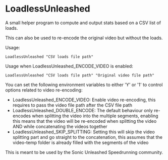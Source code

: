 # LoadlessUnleashed
 
A small helper program to compute and output stats based on a CSV list of loads.

This can also be used to re-encode the original video but without the loads.

Usage: 

`LoadlessUnleashed "CSV loads file path"`

Usage when LoadlessUnleashed_ENCODE_VIDEO is enabled:

`LoadlessUnleashed "CSV loads file path" "Original video file path"`

You can set the following environment variables to either 'Y' or '1' to control options related to video re-encoding:

- LoadlessUnleashed_ENCODE_VIDEO: Enable video re-encoding, this requires to pass the video file path after the CSV file path
- LoadlessUnleashed_DOUBLE_ENCODE: The default behaviour only re-encodes when splitting the video into the multiple segments, enabling this means that the video will be re-encoded when splitting the video AND while concatenating the videos together
- LoadlessUnleashed_SKIP_SPLITTING: Setting this will skip the video splitting part and go straight to the concatenation, this assumes that the video-temp folder is already filled with the segments of the video
  
This is meant to be used by the Sonic Unleashed Speedrunning community.